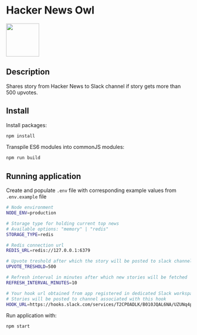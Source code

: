 # Hacker News Owl

<img src="https://i.ibb.co/W0gCz21/hn-owl-avatar.png" height="90" width="90">

## Description

Shares story from Hacker News to Slack channel if story gets more than 500 upvotes.

## Install

Install packages:

```bash
npm install
```

Transpile ES6 modules into commonJS modules:

```bash
npm run build
```

## Running application

Create and populate `.env` file with corresponding example values from `.env.example` file

```bash
# Node environment
NODE_ENV=production

# Storage type for holding current top news
# Available options: "memory" | "redis"
STORAGE_TYPE=redis

# Redis connection url
REDIS_URL=redis://127.0.0.1:6379

# Upvote treshold after which the story will be posted to slack channel
UPVOTE_TRESHOLD=500

# Refresh interval in minutes after which new stories will be fetched
REFRESH_INTERVAL_MINUTES=10

# Your hook url obtained from app registered in dedicated Slack workspace
# Stories will be posted to channel associated with this hook
HOOK_URL=https://hooks.slack.com/services/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
```

Run application with:

```bash
npm start
```
